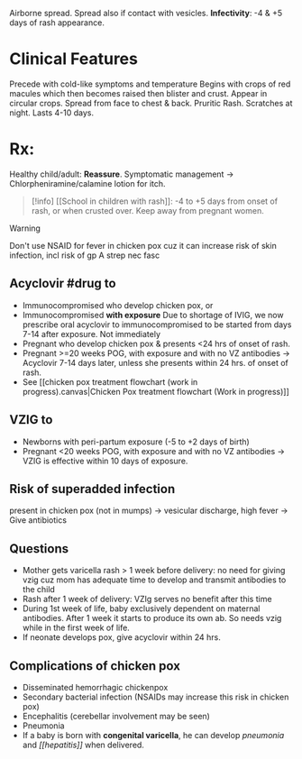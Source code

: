 Airborne spread. Spread also if contact with vesicles.
**Infectivity**: -4 & +5 days of rash appearance.

# Clinical Features
Precede with cold-like symptoms and temperature
Begins with crops of red macules which then becomes raised then blister and crust.
Appear in circular crops. Spread from face to chest & back.
Pruritic Rash. Scratches at night. 
Lasts 4-10 days. 

# Rx: 
Healthy child/adult: **Reassure**. 
Symptomatic management -> Chlorpheniramine/calamine lotion for itch. 

> [!info]
[[School in children with rash]]: -4 to +5 days from onset of rash, or when crusted over. Keep away from pregnant women.

> [!warning]
> Don't use NSAID for fever in chicken pox cuz it can increase risk of skin infection, incl risk of gp A strep nec fasc

## Acyclovir #drug to 
- Immunocompromised who develop chicken pox, or 
- Immunocompromised **with exposure** 
	Due to shortage of IVIG, we now prescribe oral acyclovir to immunocompromised to be started from days 7-14 after exposure. Not immediately
- Pregnant who develop chicken pox & presents <24 hrs of onset of rash. 
- Pregnant >=20 weeks POG, with exposure and with no VZ antibodies -> Acyclovir 7-14 days later, unless she presents within 24 hrs. of onset of rash.
- See [[chicken pox treatment flowchart (work in progress).canvas|Chicken Pox treatment flowchart (Work in progress)]]

## VZIG to 
- Newborns with peri-partum exposure (-5 to +2 days of birth)
- Pregnant <20 weeks POG, with exposure and with no VZ antibodies -> VZIG is effective within 10 days of exposure. 

## Risk of superadded infection 
present in chicken pox (not in mumps) -> vesicular discharge, high fever -> Give antibiotics

## Questions
- Mother gets varicella rash > 1 week before delivery: no need for giving vzig cuz mom has adequate time to develop and transmit antibodies to the child
- Rash after 1 week of delivery: VZIg serves no benefit after this time
- During 1st week of life, baby exclusively dependent on maternal antibodies. After 1 week it starts to produce its own ab. So needs vzig while in the first week of life. 
- If neonate develops pox, give acyclovir within 24 hrs. 

## Complications of chicken pox
- Disseminated hemorrhagic chickenpox
- Secondary bacterial infection (NSAIDs may increase this risk in chicken pox)
- Encephalitis (cerebellar involvement may be seen) 
- Pneumonia
- If a baby is born with **congenital varicella**, he can develop *pneumonia* and *[[hepatitis]]* when delivered.
